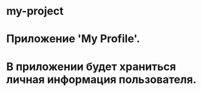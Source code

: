 # my-project

# Приложение 'My Profile'.

# В приложении будет храниться личная информация пользователя. 
